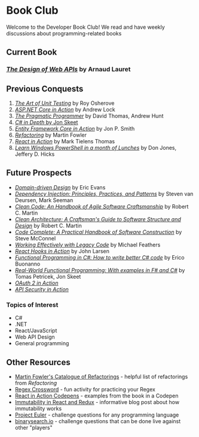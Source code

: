 # Book Club

Welcome to the Developer Book Club! We read and have weekly discussions about programming-related books

## Current Book

### [*The Design of Web APIs*](https://www.manning.com/books/the-design-of-web-apis?query=design) by Arnaud Lauret

## Previous Conquests

1. [*The Art of Unit Testing*](https://www.manning.com/books/the-art-of-unit-testing-second-edition) by Roy Osherove
2. [*ASP.NET Core in Action*](https://www.manning.com/books/asp-net-core-in-action-second-edition?query=asp.net%20core%20in%20action) by Andrew Lock
3. [*The Pragmatic Programmer*](https://pragprog.com/titles/tpp20/the-pragmatic-programmer-20th-anniversary-edition/) by David Thomas, Andrew Hunt
4. [*C# in Depth* by Jon Skeet](https://www.manning.com/books/c-sharp-in-depth-fourth-edition?query=c#%20in%20depth)
5. [*Entity Framework Core in Action*](https://www.manning.com/books/entity-framework-core-in-action-second-edition?query=entity%20framework%20core) by Jon P. Smith
6. [*Refactoring*](https://martinfowler.com/books/refactoring.html) by Martin Fowler
7. [*React in Action*](https://www.manning.com/books/react-in-action?query=react%20in%20action) by Mark Tielens Thomas
8. [*Learn Windows PowerShell in a month of Lunches*](https://www.manning.com/books/learn-windows-powershell-in-a-month-of-lunches-third-edition?query=learn%20windows%20powershell) by Don Jones, Jeffery D. Hicks

## Future Prospects

- [*Domain-driven Design*](https://smile.amazon.com/Domain-Driven-Design-Tackling-Complexity-Software/dp/0321125215) by Eric Evans
- [*Dependency Injection: Principles, Practices, and Patterns*](https://www.manning.com/books/dependency-injection-principles-practices-patterns?query=dependency%20injection) by Steven van Deursen, Mark Seeman
- [*Clean Code: An Handbook of Agile Software Craftsmanship*](https://smile.amazon.com/Clean-Code-Handbook-Software-Craftsmanship/dp/0132350882) by Robert C. Martin
- [*Clean Architecture: A Craftsman's Guide to Software Structure and Design*](https://smile.amazon.com/Clean-Architecture-Craftsmans-Software-Structure/dp/0134494164) by Robert C. Martin
- [*Code Complete: A Practical Handbook of Software Construction*](https://smile.amazon.com/Code-Complete-Practical-Handbook-Construction/dp/0735619670) by Steve McConnel
- [*Working Effectively with Legacy Code*](https://smile.amazon.com/Working-Effectively-Legacy-Michael-Feathers/dp/0131177052) by Michael Feathers
- [*React Hooks in Action*](https://www.manning.com/books/react-hooks-in-action) by John Larsen
- [*Functional Programming in C#: How to write better C# code*](https://www.manning.com/books/functional-programming-in-c-sharp) by Erico Buonanno
- [*Real-World Functional Programming: With examples in F# and C#*](https://www.manning.com/books/real-world-functional-programming?query=functional) by Tomas Petricek, Jon Skeet
- [*OAuth 2 in Action*](https://www.manning.com/books/oauth-2-in-action)
- [*API Security in Action*](https://www.manning.com/books/api-security-in-action)

### Topics of Interest

- C#
- .NET
- React/JavaScript
- Web API Design
- General programming

## Other Resources

- [Martin Fowler's Catalogue of Refactorings](https://refactoring.com/catalog/) - helpful list of refactorings from *Refactoring*
- [Regex Crossword](https://regexcrossword.com/) - fun activity for practicing your Regex
- [React in Action Codepens](https://codepen.io/mickelsonmichael/pen/rNWLKyg?editors=0100) - examples from the book in a Codepen
- [Immutability in React and Redux](https://daveceddia.com/react-redux-immutability-guide/) - informative blog post about how immutability works
- [Project Euler](https://projecteuler.net/) - challenge questions for any programming language
- [binarysearch.io](https://binarysearch.io/) - challenge questions that can be done live against other "players"
